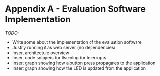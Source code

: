 # Appendix A - Evaluation Software Implementation

*TODO:*

- Write some about the implementation of the evaluation software
- Justify running it as web server (no dependencies)
- Insert architecture overview
- Insert code snippets for listening for interrupts
- Insert graph showing how a button press propagates to the application
- Insert graph showing how the LED is updated from the application

